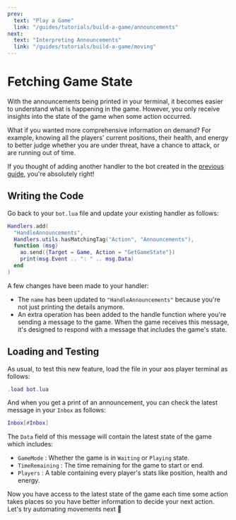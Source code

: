 ```yaml
---
prev:
  text: "Play a Game"
  link: "/guides/tutorials/build-a-game/announcements"
next:
  text: "Interpreting Announcements"
  link: "/guides/tutorials/build-a-game/moving"
---
```


# Fetching Game State

With the announcements being printed in your terminal, it becomes easier to understand what is happening in the game. However, you only receive insights into the state of the game when some action occurred.

What if you wanted more comprehensive information on demand? For example, knowing all the players' current positions, their health, and energy to better judge whether you are under threat, have a chance to attack, or are running out of time.

If you thought of adding another handler to the bot created in the [previous guide](announcements), you're absolutely right!

## Writing the Code

Go back to your `bot.lua` file and update your existing handler as follows:

```lua
Handlers.add(
  "HandleAnnouncements",
  Handlers.utils.hasMatchingTag("Action", "Announcements"),
  function (msg)
    ao.send({Target = Game, Action = "GetGameState"})
    print(msg.Event .. ": " .. msg.Data)
  end
)
```

A few changes have been made to your handler:

- The `name` has been updated to `"HandleAnnouncements"` because you're not just printing the details anymore.
- An extra operation has been added to the handle function where you're sending a message to the game. When the game receives this message, it's designed to respond with a message that includes the game's state.

## Loading and Testing

As usual, to test this new feature, load the file in your aos player terminal as follows:

```lua
.load bot.lua
```

And when you get a print of an announcement, you can check the latest message in your `Inbox` as follows:

```lua
Inbox[#Inbox]
```

The `Data` field of this message will contain the latest state of the game which includes:
- `GameMode` : Whether the game is in `Waiting` or `Playing` state.
- `TimeRemaining` : The time remaining for the game to start or end.
- `Players` : A table containing every player's stats like position, health and energy.

Now you have access to the latest state of the game each time some action takes places so you have better information to decide your next action. Let's try automating movements next 🚶
